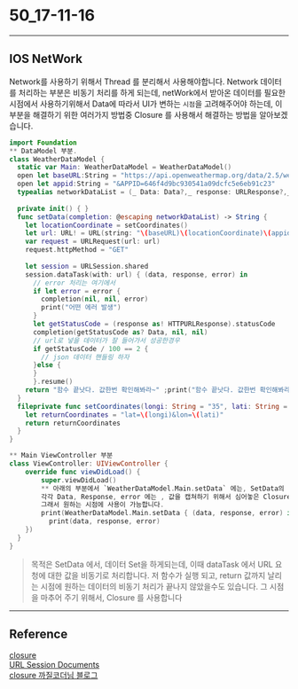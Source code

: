 # 50_17-11-16

---

## IOS NetWork  

Network를 사용하기 위해서 Thread 를 분리해서 사용해야합니다. Network 데이터를 처리하는 부분은 비동기 처리를 하게 되는데, netWork에서 받아온 데이터를 필요한 시점에서 사용하기위해서 Data에 따라서 UI가 변하는 `시점`을 고려해주어야 하는데, 이 부분을 해결하기 위한 여러가지 방법중 Closure 를 사용해서 해결하는 방법을 알아보겠습니다. 

```swift 
import Foundation
** DataModel 부분.
class WeatherDataModel {  
  static var Main: WeatherDataModel = WeatherDataModel()
  open let baseURL:String = "https://api.openweathermap.org/data/2.5/weather?"
  open let appid:String = "&APPID=646f4d9bc930541a09dcfc5e6eb91c23"
  typealias networkDataList = (_ Data: Data?,_ response: URLResponse?,_ error: Error?) -> Void
  
  private init() { }
  func setData(completion: @escaping networkDataList) -> String {
    let locationCoordinate = setCoordinates()
    let url: URL! = URL(string: "\(baseURL)\(locationCoordinate)\(appid)")
    var request = URLRequest(url: url)
    request.httpMethod = "GET"
    
    let session = URLSession.shared
    session.dataTask(with: url) { (data, response, error) in
      // error 처리는 여기에서
      if let error = error {    
        completion(nil, nil, error)
        print("어떤 에러 발생")
      }
      let getStatusCode = (response as! HTTPURLResponse).statusCode
      completion(getStatusCode as? Data, nil, nil)
      // url로 넣을 데이터가 잘 들어가서 성공한경우
      if getStatusCode / 100 == 2 {
        // json 데이터 핸들링 하자
      }else {
      }
      }.resume()
    return "함수 끝낫다. 값한번 확인해봐라~" ;print("함수 끝낫다. 값한번 확인해봐라~")
  }
  fileprivate func setCoordinates(longi: String = "35", lati: String = "139") -> String {
    let returnCoordinates = "lat=\(longi)&lon=\(lati)"
    return returnCoordinates
  }
}

** Main ViewController 부분
class ViewController: UIViewController {
    override func viewDidLoad() {
        super.viewDidLoad()
        ** 아래의 부분에서 `WeatherDataModel.Main.setData` 에는, SetData의 return 값이 담겨 있고, 
        각각 Data, Response, error 에는 , 값을 캡쳐하기 위해서 심어놓은 Closure 가 실행 된후, 캡쳐된 값들이 Data, Response, Error 에 각각 담겨서 넘어와있습니다.        
        그래서 원하는 시점에 사용이 가능합니다.
        print(WeatherDataModel.Main.setData { (data, response, error) in
          print(data, response, error) 
    })
  }
}
```

> 목적은 SetData 에서, 데이터 Set을 하게되는데, 이때 dataTask 에서 URL 요청에 대한 값을 비동기로 처리합니다. 저 함수가 실행 되고, return 값까지 날리는 시점에 원하는 데이터의 비동기 처리가 끝나지 않았을수도 있습니다. 그 시점을 마추어 주기 위해서, Closure 를 사용합니다
> 
> 


---

## Reference 

[closure](https://developer.apple.com/library/content/documentation/Swift/Conceptual/Swift_Programming_Language/Closures.html#//apple_ref/doc/uid/TP40014097-CH11-ID103) <br>
[URL Session Documents](https://developer.apple.com/library/content/documentation/Cocoa/Conceptual/URLLoadingSystem/URLLoadingSystem.html)<br>
[closure 까질코더님 블로그](http://kka7.tistory.com/9)